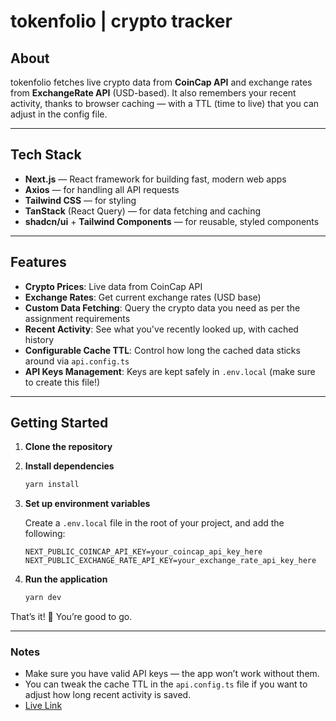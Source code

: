 # tokenfolio | crypto tracker

## About

tokenfolio fetches live crypto data from **CoinCap API** and exchange rates from **ExchangeRate API** (USD-based). It also remembers your recent activity, thanks to browser caching — with a TTL (time to live) that you can adjust in the config file.

---

## Tech Stack

-   **Next.js** — React framework for building fast, modern web apps
-   **Axios** — for handling all API requests
-   **Tailwind CSS** — for styling
-   **TanStack** (React Query) — for data fetching and caching
-   **shadcn/ui** + **Tailwind Components** — for reusable, styled components

---

## Features

-   **Crypto Prices**: Live data from CoinCap API
-   **Exchange Rates**: Get current exchange rates (USD base)
-   **Custom Data Fetching**: Query the crypto data you need as per the assignment requirements
-   **Recent Activity**: See what you've recently looked up, with cached history
-   **Configurable Cache TTL**: Control how long the cached data sticks around via `api.config.ts`
-   **API Keys Management**: Keys are kept safely in `.env.local` (make sure to create this file!)

---

## Getting Started

1. **Clone the repository**

2. **Install dependencies**

    ```bash
    yarn install
    ```

3. **Set up environment variables**

    Create a `.env.local` file in the root of your project, and add the following:

    ```
    NEXT_PUBLIC_COINCAP_API_KEY=your_coincap_api_key_here
    NEXT_PUBLIC_EXCHANGE_RATE_API_KEY=your_exchange_rate_api_key_here
    ```

4. **Run the application**
    ```bash
    yarn dev
    ```

That’s it! 🚀 You’re good to go.

---

### Notes

-   Make sure you have valid API keys — the app won’t work without them.
-   You can tweak the cache TTL in the `api.config.ts` file if you want to adjust how long recent activity is saved.
-   [Live Link](https://tokenfolio-assignment.vercel.app/)
